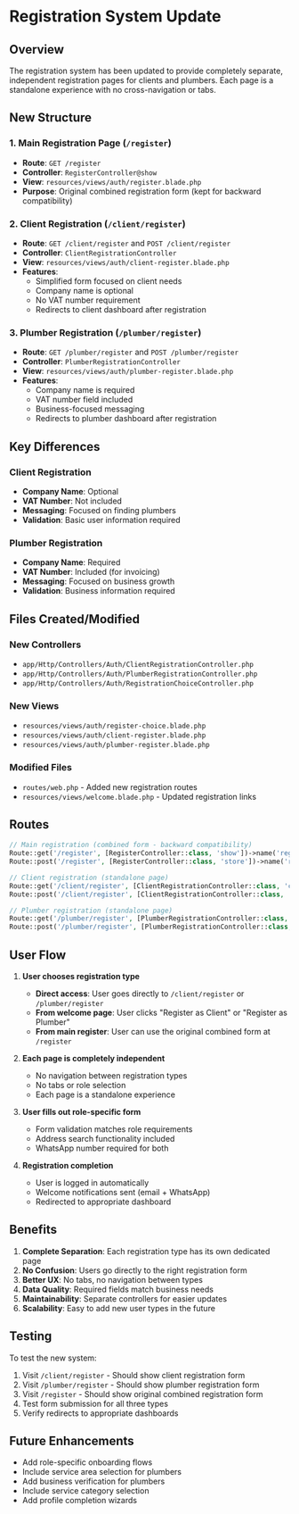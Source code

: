 # Registration System Update

## Overview
The registration system has been updated to provide completely separate, independent registration pages for clients and plumbers. Each page is a standalone experience with no cross-navigation or tabs.

## New Structure

### 1. Main Registration Page (`/register`)
- **Route**: `GET /register`
- **Controller**: `RegisterController@show`
- **View**: `resources/views/auth/register.blade.php`
- **Purpose**: Original combined registration form (kept for backward compatibility)

### 2. Client Registration (`/client/register`)
- **Route**: `GET /client/register` and `POST /client/register`
- **Controller**: `ClientRegistrationController`
- **View**: `resources/views/auth/client-register.blade.php`
- **Features**:
  - Simplified form focused on client needs
  - Company name is optional
  - No VAT number requirement
  - Redirects to client dashboard after registration

### 3. Plumber Registration (`/plumber/register`)
- **Route**: `GET /plumber/register` and `POST /plumber/register`
- **Controller**: `PlumberRegistrationController`
- **View**: `resources/views/auth/plumber-register.blade.php`
- **Features**:
  - Company name is required
  - VAT number field included
  - Business-focused messaging
  - Redirects to plumber dashboard after registration

## Key Differences

### Client Registration
- **Company Name**: Optional
- **VAT Number**: Not included
- **Messaging**: Focused on finding plumbers
- **Validation**: Basic user information required

### Plumber Registration
- **Company Name**: Required
- **VAT Number**: Included (for invoicing)
- **Messaging**: Focused on business growth
- **Validation**: Business information required

## Files Created/Modified

### New Controllers
- `app/Http/Controllers/Auth/ClientRegistrationController.php`
- `app/Http/Controllers/Auth/PlumberRegistrationController.php`
- `app/Http/Controllers/Auth/RegistrationChoiceController.php`

### New Views
- `resources/views/auth/register-choice.blade.php`
- `resources/views/auth/client-register.blade.php`
- `resources/views/auth/plumber-register.blade.php`

### Modified Files
- `routes/web.php` - Added new registration routes
- `resources/views/welcome.blade.php` - Updated registration links

## Routes

```php
// Main registration (combined form - backward compatibility)
Route::get('/register', [RegisterController::class, 'show'])->name('register');
Route::post('/register', [RegisterController::class, 'store'])->name('register.store');

// Client registration (standalone page)
Route::get('/client/register', [ClientRegistrationController::class, 'create'])->name('client.register');
Route::post('/client/register', [ClientRegistrationController::class, 'store'])->name('client.register.store');

// Plumber registration (standalone page)
Route::get('/plumber/register', [PlumberRegistrationController::class, 'create'])->name('plumber.register');
Route::post('/plumber/register', [PlumberRegistrationController::class, 'store'])->name('plumber.register.store');
```

## User Flow

1. **User chooses registration type**
   - **Direct access**: User goes directly to `/client/register` or `/plumber/register`
   - **From welcome page**: User clicks "Register as Client" or "Register as Plumber"
   - **From main register**: User can use the original combined form at `/register`

2. **Each page is completely independent**
   - No navigation between registration types
   - No tabs or role selection
   - Each page is a standalone experience

3. **User fills out role-specific form**
   - Form validation matches role requirements
   - Address search functionality included
   - WhatsApp number required for both

4. **Registration completion**
   - User is logged in automatically
   - Welcome notifications sent (email + WhatsApp)
   - Redirected to appropriate dashboard

## Benefits

1. **Complete Separation**: Each registration type has its own dedicated page
2. **No Confusion**: Users go directly to the right registration form
3. **Better UX**: No tabs, no navigation between types
4. **Data Quality**: Required fields match business needs
5. **Maintainability**: Separate controllers for easier updates
6. **Scalability**: Easy to add new user types in the future

## Testing

To test the new system:

1. Visit `/client/register` - Should show client registration form
2. Visit `/plumber/register` - Should show plumber registration form
3. Visit `/register` - Should show original combined registration form
4. Test form submission for all three types
5. Verify redirects to appropriate dashboards

## Future Enhancements

- Add role-specific onboarding flows
- Include service area selection for plumbers
- Add business verification for plumbers
- Include service category selection
- Add profile completion wizards
